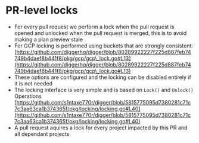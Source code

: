 # PR-level locks

* For every pull request we perform a lock when the pull request is opened and unlocked when the pull request is merged, this is to avoid making a plan preview stale
* For GCP locking is performed using buckets that are strongly consistent: [https://github.com/diggerhq/digger/blob/80289922227f225d887feb74749b4daef8b441f8/pkg/gcp/gcp\_lock.go#L13](https://github.com/diggerhq/digger/blob/80289922227f225d887feb74749b4daef8b441f8/pkg/gcp/gcp\_lock.go#L13)
* These options are configured and the locking can be disabled entirely if it is not needed
* The locking interface is very simple and is based on `Lock()` and `Unlock()` Operations [https://github.com/s1ntaxe770r/digger/blob/5815775095d7380281c71c7c3aa63ca1b374365f/pkg/locking/locking.go#L40](https://github.com/s1ntaxe770r/digger/blob/5815775095d7380281c71c7c3aa63ca1b374365f/pkg/locking/locking.go#L40)
* A pull request aquires a lock for every project impacted by this PR and all dependant projects
